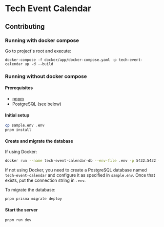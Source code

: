 # Tech Event Calendar

## Contributing

### Running with docker compose
Go to project's root and execute:
```
docker-compose -f docker/app/docker-compose.yaml -p tech-event-calendar up -d --build
```

### Running without docker compose

#### Prerequisites

- [pnpm](https://pnpm.io/installation)
- PostgreSQL (see below)

#### Initial setup

```sh
cp sample.env .env
pnpm install
```

#### Create and migrate the database

If using Docker:

```sh
docker run --name tech-event-calendar-db --env-file .env -p 5432:5432 -d postgres
```

If not using Docker, you need to create a PostgreSQL database named `tech-event-calendar` and configure it as specified in `sample.env`. Once that exists, put the connection string in `.env`.

To migrate the database:

```sh
pnpm prisma migrate deploy
```

#### Start the server

```sh
pnpm run dev
```